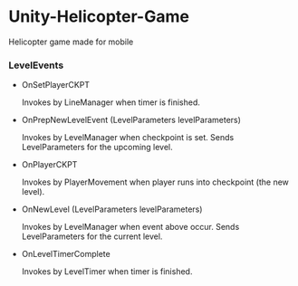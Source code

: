# Unity-Helicopter-Game
Helicopter game made for mobile

### LevelEvents
- OnSetPlayerCKPT
 
  Invokes by LineManager when timer is finished.

- OnPrepNewLevelEvent (LevelParameters levelParameters)

  Invokes by LevelManager when checkpoint is set.
  Sends LevelParameters for the upcoming level.

- OnPlayerCKPT

  Invokes by PlayerMovement when player runs into checkpoint (the new level).
  
- OnNewLevel (LevelParameters levelParameters)

  Invokes by LevelManager when event above occur.
  Sends LevelParameters for the current level.
 
- OnLevelTimerComplete 

  Invokes by LevelTimer when timer is finished.


